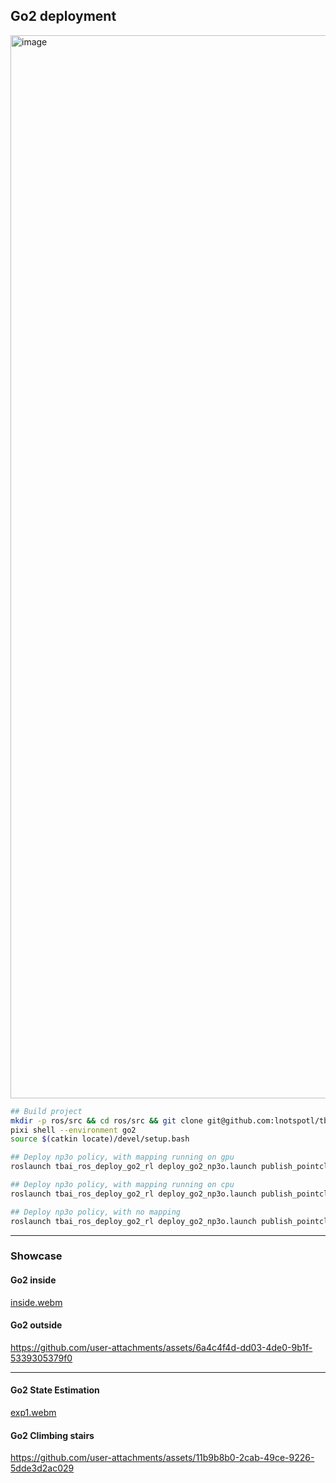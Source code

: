 ## Go2 deployment

<img width="2859" height="1701" alt="image" src="https://github.com/user-attachments/assets/e6f5414e-9087-48f7-adfd-0ae20dad446a" />

```bash
## Build project
mkdir -p ros/src && cd ros/src && git clone git@github.com:lnotspotl/tbai_ros.git --recursive && cd tbai_ros && ./tbai_ros.bash --fresh_install go2
pixi shell --environment go2
source $(catkin locate)/devel/setup.bash

## Deploy np3o policy, with mapping running on gpu
roslaunch tbai_ros_deploy_go2_rl deploy_go2_np3o.launch publish_pointcloud:=true mapping_device:=gpu

## Deploy np3o policy, with mapping running on cpu
roslaunch tbai_ros_deploy_go2_rl deploy_go2_np3o.launch publish_pointcloud:=true mapping_device:=gpu

## Deploy np3o policy, with no mapping
roslaunch tbai_ros_deploy_go2_rl deploy_go2_np3o.launch publish_pointcloud:=false mapping_device:=none

```

---

### Showcase

#### Go2 inside
[inside.webm](https://github.com/user-attachments/assets/b9745931-9766-4b03-9376-f104ce9f3f54)

#### Go2 outside
https://github.com/user-attachments/assets/6a4c4f4d-dd03-4de0-9b1f-5339305379f0

---

#### Go2 State Estimation

[exp1.webm](https://github.com/user-attachments/assets/23d6d89a-2e1f-422d-bcd9-e3535efcabc2)

#### Go2 Climbing stairs

https://github.com/user-attachments/assets/11b9b8b0-2cab-49ce-9226-5dde3d2ac029


